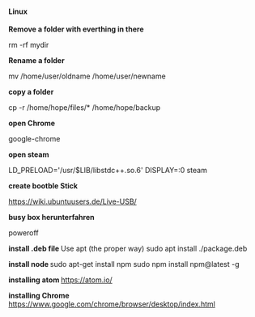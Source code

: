 #### Linux
<b>Remove a folder with everthing in there </b>

rm -rf mydir

<b> Rename a folder </b>

mv /home/user/oldname /home/user/newname

<b> copy a folder </b>

cp -r /home/hope/files/* /home/hope/backup

<b> open Chrome </b>

google-chrome

<b> open steam </b>

LD_PRELOAD='/usr/$LIB/libstdc++.so.6' DISPLAY=:0 steam

<b> create bootble Stick </b>

https://wiki.ubuntuusers.de/Live-USB/

<b>busy box herunterfahren </b>

poweroff

<b> install .deb file </b>
Use apt (the proper way)
sudo apt install ./package.deb

<b> install node </b>
sudo apt-get install npm 
sudo npm install npm@latest -g

<b> installing atom </b>
https://atom.io/

<b>installing Chrome</b>
https://www.google.com/chrome/browser/desktop/index.html
